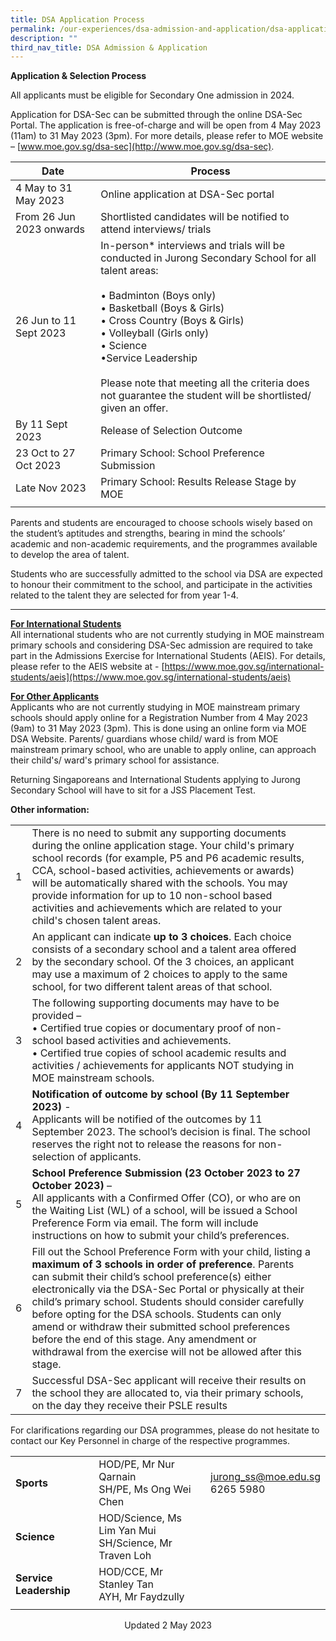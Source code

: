 ```yaml
---
title: DSA Application Process
permalink: /our-experiences/dsa-admission-and-application/dsa-application-process/
description: ""
third_nav_title: DSA Admission & Application
---
```

**Application &amp; Selection Process**


All applicants must be eligible for Secondary One admission in 2024.

Application for DSA-Sec can be submitted through the online DSA-Sec Portal. The application is free-of-charge and will be open from 4 May 2023 (11am) to 31 May 2023 (3pm). For more details, please refer to MOE website –&nbsp;[www.moe.gov.sg/dsa-sec](http://www.moe.gov.sg/dsa-sec).

| Date | Process |
|---|---|
| 4 May to 31 May 2023 | Online application at DSA-Sec portal |
| From 26 Jun 2023 onwards | Shortlisted candidates will be notified to attend interviews/ trials |
| 26 Jun to 11 Sept 2023 | In-person* interviews and trials will be conducted in Jurong Secondary School for all talent areas:<br><br>• Badminton (Boys only)<br>• Basketball (Boys &amp; Girls)<br>• Cross Country (Boys &amp; Girls)<br>• Volleyball (Girls only)<br>• Science <br>•Service Leadership<br><br>Please note that meeting all the criteria does not guarantee the student will be shortlisted/ given an offer. |
| By 11 Sept 2023 | Release of Selection Outcome |
| 23 Oct to 27 Oct 2023 | Primary School: School Preference Submission |
| Late Nov 2023 | Primary School: Results Release Stage by MOE |
| | |

Parents and students are encouraged to choose schools wisely based on the student’s aptitudes and strengths, bearing in mind the schools’ academic and non-academic requirements, and the programmes available to develop the area of talent.

Students who are successfully admitted to the school via DSA are expected to honour their commitment to the school, and participate in the activities related to the talent they are selected for from year 1-4.

-----

<u><strong> For International Students </strong></u><br>
All international students who are not currently studying in MOE mainstream primary schools and considering DSA-Sec admission are required to take part in the Admissions Exercise for International Students (AEIS). For details, please refer to the AEIS website at -&nbsp;[https://www.moe.gov.sg/international-students/aeis](https://www.moe.gov.sg/international-students/aeis)

<u><strong> For Other Applicants </strong></u><br>
Applicants who are not currently studying in MOE mainstream primary schools should apply online for a Registration Number from 4 May 2023 (9am) to 31 May 2023 (3pm). This is done using an online form via MOE DSA Website. Parents/ guardians whose child/ ward is from MOE mainstream primary school, who are unable to apply online, can approach their child's/ ward's primary school for assistance.

Returning Singaporeans and International Students applying to Jurong Secondary School will have to sit for a JSS Placement Test.

**Other information:**

|  |  |  |
| - | -------- | -------- |
| 1    | There is no need to submit any supporting documents during the online application stage. Your child's primary school records (for example, P5 and P6 academic results, CCA, school-based activities, achievements or awards) will be automatically shared with the schools. You may provide information for up to 10 non-school based activities and achievements which are related to your child's chosen talent areas.   |      |
| 2    | An applicant can indicate **up to 3 choices**. Each choice consists of a secondary school and a talent area offered by the secondary school. Of the 3 choices, an applicant may use a maximum of 2 choices to apply to the same school, for two different talent areas of that school.   |      |
| 3    |  The following supporting documents may have to be provided – <br> •  Certified true copies or documentary proof of non-school based activities and achievements.<br> •  Certified true copies of school academic results and activities / achievements for applicants NOT studying in MOE mainstream schools. |      |
| 4   |  **Notification of outcome by school (By 11 September 2023)** - <br> Applicants will be notified of the outcomes by 11 September 2023. The school’s decision is final. The school reserves the right not to release the reasons for non-selection of applicants. |      |
| 5    | **School Preference Submission (23 October 2023 to 27 October 2023)**&nbsp;–<br>All applicants with a Confirmed Offer (CO), or who are on the Waiting List (WL) of a school, will be issued a School Preference Form via email. The form will include instructions on how to submit your child’s preferences.   |      |
| 6   |   Fill out the School Preference Form with your child, listing a **maximum of 3 schools in order of preference**. Parents can submit their child’s school preference(s) either electronically via the DSA-Sec Portal or physically at their child’s primary school. Students should consider carefully before opting for the DSA schools. Students can only amend or withdraw their submitted school preferences before the end of this stage. Any amendment or withdrawal from the exercise will not be allowed after this stage. |      |
| 7    |  Successful DSA-Sec applicant will receive their results on the school they are allocated to, via their primary schools, on the day they receive their PSLE results  |      |

For clarifications regarding our DSA programmes, please do not hesitate to contact our Key Personnel in charge of the respective programmes.

|  |  |  |
|---|---|---|
| **Sports** | HOD/PE, Mr Nur Qarnain<br>SH/PE, Ms Ong Wei Chen | jurong_ss@moe.edu.sg<br>6265 5980 |
| **Science** | HOD/Science, Ms Lim Yan Mui<br>SH/Science, Mr Traven Loh |  |
| **Service Leadership** | HOD/CCE, Mr Stanley Tan<br>AYH, Mr Faydzully |  |
| | |

<center> Updated 2 May 2023 </center>